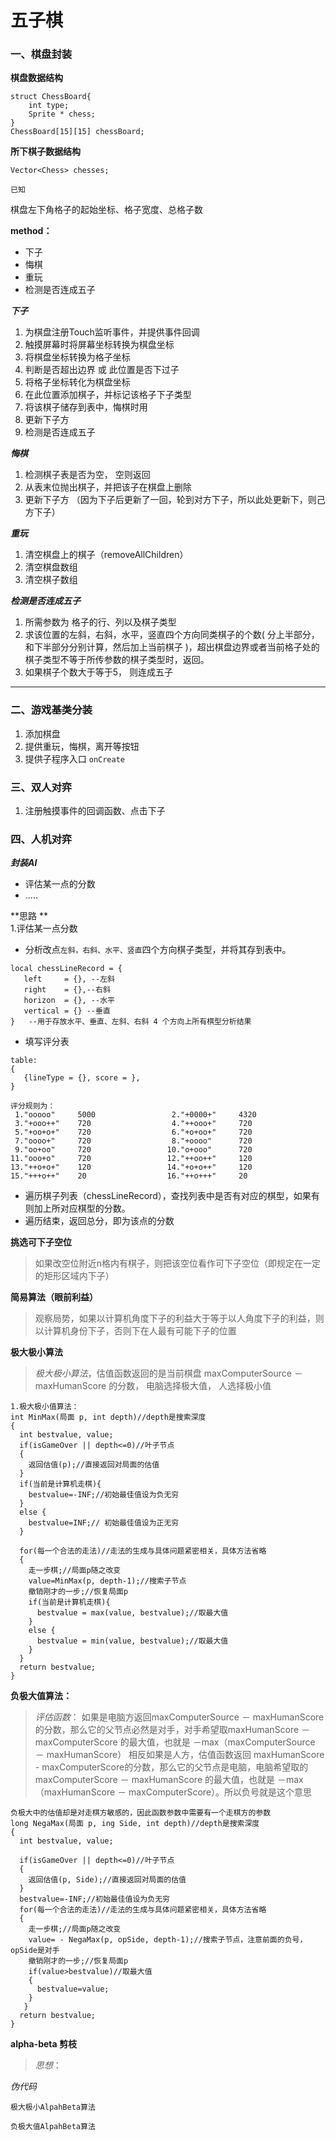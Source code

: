 # 五子棋

### 一、棋盘封装

**棋盘数据结构**  

````
struct ChessBoard{
	int type;
	Sprite * chess;
}
ChessBoard[15][15] chessBoard;
````

**所下棋子数据结构**
	

	Vector<Chess> chesses;

`已知`

棋盘左下角格子的起始坐标、格子宽度、总格子数  

**method：**  

* 下子
* 悔棋  
* 重玩  
* 检测是否连成五子

***下子***

1. 为棋盘注册Touch监听事件，并提供事件回调
2. 触摸屏幕时将屏幕坐标转换为棋盘坐标 
3. 将棋盘坐标转换为格子坐标
4. 判断是否超出边界 或 此位置是否下过子
5. 将格子坐标转化为棋盘坐标
6. 在此位置添加棋子，并标记该格子下子类型
7. 将该棋子储存到表中，悔棋时用
8. 更新下子方
9. 检测是否连成五子

***悔棋***

1. 检测棋子表是否为空， 空则返回
2. 从表末位抛出棋子，并把该子在棋盘上删除
3. 更新下子方 （因为下子后更新了一回，轮到对方下子，所以此处更新下，则己方下子）

***重玩***

1. 清空棋盘上的棋子（removeAllChildren）
2. 清空棋盘数组
3. 清空棋子数组

***检测是否连成五子***

1. 所需参数为 格子的行、列以及棋子类型
2. 求该位置的左斜，右斜，水平，竖直四个方向同类棋子的个数( 分上半部分，和下半部分分别计算，然后加上当前棋子 )，超出棋盘边界或者当前格子处的棋子类型不等于所传参数的棋子类型时，返回。
3. 如果棋子个数大于等于5， 则连成五子

---
### 二、游戏基类分装

1. 添加棋盘
2. 提供重玩，悔棋，离开等按钮
3. 提供子程序入口 `onCreate`


### 三、双人对弈


1. 注册触摸事件的回调函数、点击下子

### 四、人机对弈

***封装AI***

* 评估某一点的分数
* .....

**思路  **  
1.评估某一点分数

* 分析改点`左斜，右斜、水平、竖直`四个方向棋子类型，并将其存到表中。
	
 ```
 local chessLineRecord = {
    left     = {}, --左斜
    right    = {},--右斜
    horizon  = {}, --水平
    vertical = {} --垂直
}   --用于存放水平、垂直、左斜、右斜 4 个方向上所有棋型分析结果
 ```
 
 * 填写评分表 
 
 ```
 table:
 {
 	{lineType = {}, score = },
 }
 
 评分规则为：
  1."ooooo"     5000                 2."+0000+"     4320
  3."+ooo++"    720                  4."++ooo+"     720
  5."+oo+o+"    720                  6."+o+oo+"     720
  7."oooo+"     720                  8."+oooo"      720
  9."oo+oo"     720                 10."o+ooo"      720
 11."ooo+o"     720                 12."++oo++"     120
 13."++o+o+"    120                 14."+o+o++"     120
 15."+++o++"    20                  16."++o+++"     20
 ```

* 遍历棋子列表（chessLineRecord），查找列表中是否有对应的棋型，如果有则加上所对应棋型的分数。
* 遍历结束，返回总分，即为该点的分数  
  
**挑选可下子空位**

>如果改空位附近n格内有棋子，则把该空位看作可下子空位（即规定在一定的矩形区域内下子）

**简易算法（眼前利益）**

>观察局势，如果以计算机角度下子的利益大于等于以人角度下子的利益，则以计算机身份下子，否则下在人最有可能下子的位置

**极大极小算法**

>*极大极小算法*，估值函数返回的是当前棋盘 maxComputerSource － maxHumanScore 的分数， 电脑选择极大值， 人选择极小值

```
1.极大极小值算法：
int MinMax(局面 p, int depth)//depth是搜索深度
{
  int bestvalue, value;
  if(isGameOver || depth<=0)//叶子节点
  {
    返回估值(p);//直接返回对局面的估值
  }
  if(当前是计算机走棋){
    bestvalue=-INF;//初始最佳值设为负无穷
  }
  else {
    bestvalue=INF;// 初始最佳值设为正无穷
  }
  
  for(每一个合法的走法)//走法的生成与具体问题紧密相关，具体方法省略
  {
    走一步棋;//局面p随之改变
    value=MinMax(p, depth-1);//搜索子节点
    撤销刚才的一步;//恢复局面p
    if(当前是计算机走棋){
      bestvalue = max(value, bestvalue);//取最大值
    }
    else {
      bestvalue = min(value, bestvalue);//取最大值
    }
  }
  return bestvalue;
}
```
**负极大值算法：**

>*评估函数*： 如果是电脑方返回maxComputerSource － maxHumanScore 的分数，那么它的父节点必然是对手，对手希望取maxHumanScore － maxComputerScore 的最大值，也就是 －max（maxComputerSource － maxHumanScore）
相反如果是人方，估值函数返回 maxHumanScore - maxComputerScore的分数，那么它的父节点是电脑，电脑希望取的maxComputerScore － maxHumanScore 的最大值，也就是 －max（maxHumanScore － maxComputerScore）。所以负号就是这个意思

```
负极大中的估值却是对走棋方敏感的，因此函数参数中需要有一个走棋方的参数
long NegaMax(局面 p, ing Side, int depth)//depth是搜索深度
{
  int bestvalue, value;
 
  if(isGameOver || depth<=0)//叶子节点
  {
    返回估值(p, Side);//直接返回对局面的估值
  }
  bestvalue=-INF;//初始最佳值设为负无穷
  for(每一个合法的走法)//走法的生成与具体问题紧密相关，具体方法省略
  {
    走一步棋;//局面p随之改变
    value= - NegaMax(p, opSide, depth-1);//搜索子节点，注意前面的负号，opSide是对手
    撤销刚才的一步;//恢复局面p
    if(value>bestvalue)//取最大值
    {
      bestvalue=value;
    }
   }
  return bestvalue;
}
```


**alpha-beta 剪枝**
>*思想*：

*伪代码*

```
极大极小AlpahBeta算法

```


```
负极大值AlpahBeta算法

```
